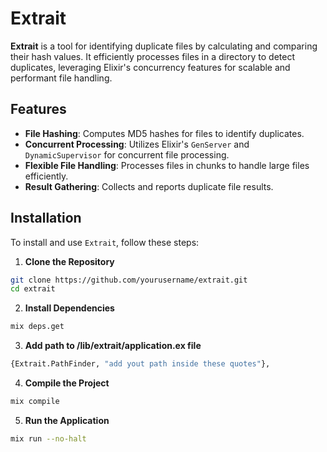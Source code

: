 # Extrait

**Extrait** is a tool for identifying duplicate files by calculating and comparing their hash values. It efficiently processes files in a directory to detect duplicates, leveraging Elixir's concurrency features for scalable and performant file handling.

## Features

- **File Hashing**: Computes MD5 hashes for files to identify duplicates.
- **Concurrent Processing**: Utilizes Elixir's `GenServer` and `DynamicSupervisor` for concurrent file processing.
- **Flexible File Handling**: Processes files in chunks to handle large files efficiently.
- **Result Gathering**: Collects and reports duplicate file results.

## Installation

To install and use `Extrait`, follow these steps:

1. **Clone the Repository**

 ```bash
 git clone https://github.com/yourusername/extrait.git
 cd extrait
 ```
   
2. **Install Dependencies**

 ```bash
 mix deps.get
 ```

3. **Add path to /lib/extrait/application.ex file**

```bash
{Extrait.PathFinder, "add yout path inside these quotes"},
```

4. **Compile the Project**

```bash
mix compile
```

5. **Run the Application**

```bash
mix run --no-halt
```

